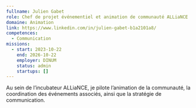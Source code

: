 ```yaml
---
fullname: Julien Gabet
role: Chef de projet événementiel et animation de communauté ALLiaNCE
domaine: Animation
link: https://www.linkedin.com/in/julien-gabet-b1a2101a8/
competences:
  - Communication
missions:
  - start: 2023-10-22
    end: 2026-10-22
    employer: DINUM
    status: admin
    startups: []
---
```

Au sein de l’incubateur ALLiaNCE, je pilote l’animation de la communauté, la coordination des événements associés, ainsi que la stratégie de communication.